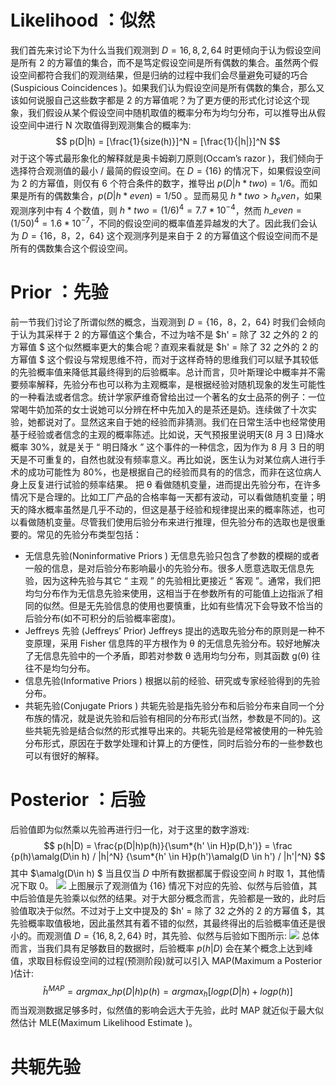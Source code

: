 # Likelihood ：似然

我们首先来讨论下为什么当我们观测到 $D={16,8,2,64}$ 时更倾向于认为假设空间是所有 2 的方幂值的集合，而不是笃定假设空间是所有偶数的集合。虽然两个假设空间都符合我们的观测结果，但是归纳的过程中我们会尽量避免可疑的巧合(Suspicious Coincidences )。如果我们认为假设空间是所有偶数的集合，那么又该如何说服自己这些数字都是 2 的方幂值呢？为了更方便的形式化讨论这个现象，我们假设从某个假设空间中随机取值的概率分布为均匀分布，可以推导出从假设空间中进行 N 次取值得到观测集合的概率为: $$ p(D|h) = [\frac{1}{size(h)}]^N = [\frac{1}{|h|}]^N $$ 对于这个等式最形象化的解释就是奥卡姆剃刀原则(Occam’s razor )，我们倾向于选择符合观测值的最小 / 最简的假设空间。在 $D=\{16\}$ 的情况下，如果假设空间为 2 的方幂值，则仅有 6 个符合条件的数字，推导出 $p(D|h*{two}) = 1/6$。而如果是所有的偶数集合，$p(D|h*{even}) = 1/50$ 。显而易见 $h*two > h_even$，如果观测序列中有 4 个数值，则 $h*{two} = (1/6)^4 = 7.7 * 10^{-4}$，然而 $h\_{even} = (1/50)^4 = 1.6*10^{-7}$，不同的假设空间的概率值差异越发的大了。因此我们会认为 $D = \{16，8 ， 2，64\}$ 这个观测序列是来自于 2 的方幂值这个假设空间而不是所有的偶数集合这个假设空间。

# Prior ：先验

前一节我们讨论了所谓似然的概念，当观测到 $D = \{16，8 ， 2，64\}$ 时我们会倾向于认为其采样于 2 的方幂值这个集合，不过为啥不是 $h' = 除了 32 之外的 2 的方幂值 $ 这个似然概率更大的集合呢？直观来看就是 $h' = 除了 32 之外的 2 的方幂值 $ 这个假设与常规思维不符，而对于这样奇特的思维我们可以赋予其较低的先验概率值来降低其最终得到的后验概率。总计而言，贝叶斯理论中概率并不需要频率解释，先验分布也可以称为主观概率，是根据经验对随机现象的发生可能性的一种看法或者信念。统计学家萨维奇曾给出过一个著名的女士品茶的例子：一位常喝牛奶加茶的女士说她可以分辨在杯中先加入的是茶还是奶。连续做了十次实验，她都说对了。显然这来自于她的经验而非猜测。我们在日常生活中也经常使用基于经验或者信念的主观的概率陈述。比如说，天气预报里说明天(8 月 3 日)降水概率 30%，就是关于 “ 明日降水 ” 这个事件的一种信念，因为作为 8 月 3 日的明天是不可重复的，自然也就没有频率意义。再比如说，医生认为对某位病人进行手术的成功可能性为 80%，也是根据自己的经验而具有的的信念，而非在这位病人身上反复进行试验的频率结果。 把 θ 看做随机变量，进而提出先验分布，在许多情况下是合理的。比如工厂产品的合格率每一天都有波动，可以看做随机变量；明天的降水概率虽然是几乎不动的，但这是基于经验和规律提出来的概率陈述，也可以看做随机变量。尽管我们使用后验分布来进行推理，但先验分布的选取也是很重要的。常见的先验分布类型包括：

- 无信息先验(Noninformative Priors ) 无信息先验只包含了参数的模糊的或者一般的信息，是对后验分布影响最小的先验分布。很多人愿意选取无信息先验，因为这种先验与其它 “ 主观 ” 的先验相比更接近 “ 客观 ”。通常，我们把均匀分布作为无信息先验来使用，这相当于在参数所有的可能值上边指派了相同的似然。但是无先验信息的使用也要慎重，比如有些情况下会导致不恰当的后验分布(如不可积分的后验概率密度)。
- Jeffreys 先验 (Jeffreys’ Prior) Jeffreys 提出的选取先验分布的原则是一种不变原理，采用 Fisher 信息阵的平方根作为 θ 的无信息先验分布。较好地解决了无信息先验中的一个矛盾，即若对参数 θ 选用均匀分布，则其函数 g(θ) 往往不是均匀分布。
- 信息先验(Informative Priors ) 根据以前的经验、研究或专家经验得到的先验分布。
- 共轭先验(Conjugate Priors ) 共轭先验是指先验分布和后验分布来自同一个分布族的情况，就是说先验和后验有相同的分布形式(当然，参数是不同的)。这些共轭先验是结合似然的形式推导出来的。共轭先验是经常被使用的一种先验分布形式，原因在于数学处理和计算上的方便性，同时后验分布的一些参数也可以有很好的解释。

# Posterior ：后验

后验值即为似然乘以先验再进行归一化，对于这里的数字游戏: $$ p(h|D) = \frac{p(D|h)p(h)}{\sum*{h' \in H}p(D,h')} = \frac {p(h)\amalg(D\in h) / |h|^N} {\sum*{h' \in H}p(h')\amalg(D \in h') / |h'|^N} $$ 其中 $\amalg(D\in h) $ 当且仅当 $D$ 中所有数据都属于假设空间 $h$ 时取 1，其他情况下取 0。 ![](https://coding.net/u/hoteam/p/Cache/git/raw/master/2016/12/3/QQ20161228-011.png) 上图展示了观测值为 $\{16\}$ 情况下对应的先验、似然与后验值，其中后验值是先验乘以似然的结果。对于大部分概念而言，先验都是一致的，此时后验值取决于似然。不过对于上文中提及的 $h' = 除了 32 之外的 2 的方幂值 $，其先验概率取值极地，因此虽然其有着不错的似然，其最终得出的后验概率值还是很小的。而观测值 $D = \{ 16,8,2,64 \}$ 时，其先验、似然与后验如下图所示: ![](https://coding.net/u/hoteam/p/Cache/git/raw/master/2016/12/3/QQ20161228-022.png) 总体而言，当我们具有足够数目的数据时，后验概率 $p(h|D)$ 会在某个概念上达到峰值，求取目标假设空间的过程(预测阶段)就可以引入 MAP(Maximum a Posterior )估计: $$ \hat{h} ^ {MAP} = argmax\_{h} p(D|h)p(h) = argmax_h [log p(D|h) + log p(h)] $$ 而当观测数据足够多时，似然值的影响会远大于先验，此时 MAP 就近似于最大似然估计 MLE(Maximum Likelihood Estimate )。

# 共轭先验
